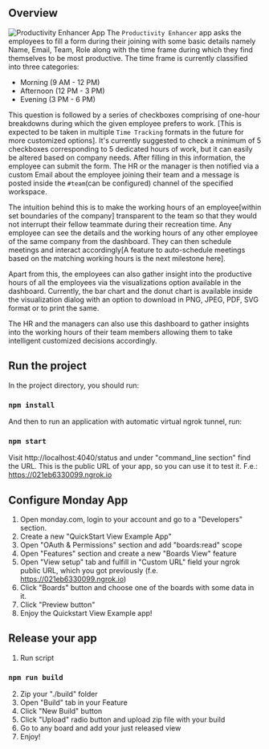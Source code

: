 ## Overview
![Productivity Enhancer App](https://drive.google.com/file/d/1oegAXvGGFRbMx9VOPXIhlJ7fSsVM2DVY/view?usp=sharing)
The `Productivity Enhancer` app asks the employees to fill a form during their joining with some basic details namely Name, Email, Team, Role along with the time frame during which they find themselves to be most productive. The time frame is currently classified into three categories:
- Morning (9 AM - 12 PM)
- Afternoon (12 PM - 3 PM)
- Evening (3 PM - 6 PM)

This question is followed by a series of checkboxes comprising of one-hour breakdowns during which the given employee prefers to work. [This is expected to be taken in multiple `Time Tracking` formats in the future for more customized options]. It's currently suggested to check a minimum of 5 checkboxes corresponding to 5 dedicated hours of work, but it can easily be altered based on company needs.
After filling in this information, the employee can submit the form. 
The HR or the manager is then notified via a custom Email about the employee joining their team and a message is posted inside the `#team`(can be configured) channel of the specified workspace.

The intuition behind this is to make the working hours of an employee[within set boundaries of the company] transparent to the team so that they would not interrupt their fellow teammate during their recreation time. Any employee can see the details and the working hours of any other employee of the same company from the dashboard. They can then schedule meetings and interact accordingly[A feature to auto-schedule meetings based on the matching working hours is the next milestone here].

Apart from this, the employees can also gather insight into the productive hours of all the employees via the visualizations option available in the dashboard. Currently, the bar chart and the donut chart is available inside the visualization dialog with an option to download in PNG, JPEG, PDF, SVG format or to print the same.

The HR and the managers can also use this dashboard to gather insights into the working hours of their team members allowing them to take intelligent customized decisions accordingly.

## Run the project

In the project directory, you should run:

### `npm install`

And then to run an application with automatic virtual ngrok tunnel, run:

### `npm start`

Visit http://localhost:4040/status and under "command_line section" find the URL. This is the public URL of your app, so you can use it to test it.
F.e.: https://021eb6330099.ngrok.io

## Configure Monday App 

1. Open monday.com, login to your account and go to a "Developers" section.
2. Create a new "QuickStart View Example App"
3. Open "OAuth & Permissions" section and add "boards:read" scope
4. Open "Features" section and create a new "Boards View" feature
5. Open "View setup" tab and fulfill in "Custom URL" field your ngrok public URL, which you got previously (f.e. https://021eb6330099.ngrok.io)
6. Click "Boards" button and choose one of the boards with some data in it.
7. Click "Preview button"
8. Enjoy the Quickstart View Example app!

## Release your app
1. Run script
### `npm run build`
2. Zip your "./build" folder
3. Open "Build" tab in your Feature
4. Click "New Build" button
5. Click "Upload" radio button and upload zip file with your build
6. Go to any board and add your just released view
7. Enjoy!
